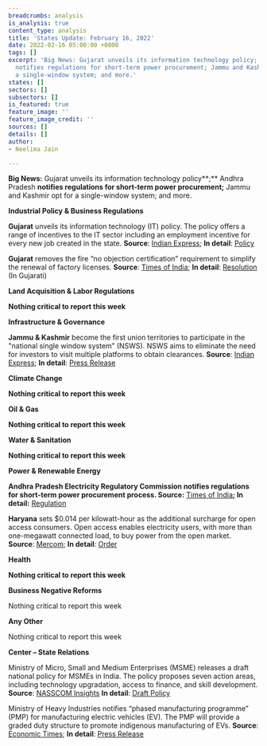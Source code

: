```yaml
---
breadcrumbs: analysis
is_analysis: true
content_type: analysis
title: 'States Update: February 16, 2022'
date: 2022-02-16 05:00:00 +0000
tags: []
excerpt: 'Big News: Gujarat unveils its information technology policy; Andhra Pradesh
  notifies regulations for short-term power procurement; Jammu and Kashmir opt for
  a single-window system; and more.'
states: []
sectors: []
subsectors: []
is_featured: true
feature_image: ''
feature_image_credit: ''
sources: []
details: []
author:
- Neelima Jain

---
```

**Big News:** Gujarat unveils its information technology policy**;** Andhra Pradesh **notifies regulations for short-term power procurement;** Jammu and Kashmir opt for a single-window system; and more.

**Industrial Policy & Business Regulations**

**Gujarat** unveils its information technology (IT) policy. The policy offers a range of incentives to the IT sector including an employment incentive for every new job created in the state. **Source**: [Indian Express](https://indianexpress.com/article/cities/gandhinagar/gujarat-it-policy-jobs-investment-capex-7762363/); **In detail**: [Policy](https://gil.gujarat.gov.in/Media/DocumentUpload/IT%20POLICY-FInal-2022.pdf)

**Gujarat** removes the fire “no objection certification” requirement to simplify the renewal of factory licenses. **Source**: [Times of India](https://timesofindia.indiatimes.com/city/ahmedabad/units-dont-need-fire-noc-for-licence/articleshow/89464283.cms); **In detail**: [Resolution](https://labour.gujarat.gov.in/Portal/Document/1_443_1_GR_for_Fire_NOC_Dt._09.02.2022.pdf) (In Gujarati)

**Land Acquisition & Labor Regulations**

**Nothing critical to report this week**

**Infrastructure & Governance**

**Jammu & Kashmir** become the first union territories to participate in the "national single window system” (NSWS). NSWS aims to eliminate the need for investors to visit multiple platforms to obtain clearances. **Source**: [Indian Express](https://indianexpress.com/article/india/jammu-and-kashmir-national-single-window-system-7763780/); **In detail**: [Press Release](https://pib.gov.in/PressReleasePage.aspx?PRID=1796506)

**Climate Change**

**Nothing critical to report this week**

**Oil & Gas**

**Nothing critical to report this week**

**Water & Sanitation**

**Nothing critical to report this week**

**Power & Renewable Energy**

**Andhra Pradesh Electricity Regulatory Commission notifies regulations for short-term power procurement process. Source:** [Times of India](https://timesofindia.indiatimes.com/city/visakhapatnam/aperc-notifies-regulation-for-power-procurement-sale/articleshow/89535241.cms)**; In detail:** [Regulation](https://aperc.gov.in/admin/upload/Regno1of2022.pdf)

**Haryana** sets $0.014 per kilowatt-hour as the additional surcharge for open access consumers. Open access enables electricity users, with more than one-megawatt connected load, to buy power from the open market. **Source**: [Mercom](https://mercomindia.com/haryana-additional-surcharge-open-access-consumers/); **In detail**: [Order](https://herc.gov.in/WriteReadData/Orders/O20220202(1).pdf)

**Health**

**Nothing critical to report this week**

**Business Negative Reforms**

Nothing critical to report this week

**Any Other**

Nothing critical to report this week

**Center – State Relations**

Ministry of Micro, Small and Medium Enterprises (MSME) releases a draft national policy for MSMEs in India. The policy proposes seven action areas, including technology upgradation, access to finance, and skill development. **Source**: [NASSCOM Insights](https://community.nasscom.in/communities/policy-advocacy/call-inputs-draft-national-policy-msmes) **In detail**: [Draft Policy](http://www.dcmsme.gov.in/Draft08022022.pdf)

Ministry of Heavy Industries notifies “phased manufacturing programme” (PMP) for manufacturing electric vehicles (EV). The PMP will provide a graded duty structure to promote indigenous manufacturing of EVs. **Source**: [Economic Times](https://government.economictimes.indiatimes.com/news/digital-india/phased-manufacturing-programme-launched-to-promote-indigenous-manufacturing-of-electric-vehicles/89523148); **In detail**: [Press Release](https://pib.gov.in/PressReleasePage.aspx?PRID=1797674)